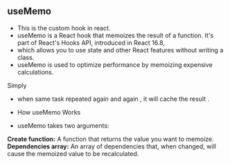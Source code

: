## useMemo 

- This is the custom hook in react.
- useMemo is a React hook that memoizes the result of a function. It's part of React's Hooks API, introduced in React 16.8,
- which allows you to use state and other React features without writing a class.
- useMemo is used to optimize performance by memoizing expensive calculations.

Simply

- when same task repeated again and again , it will cache the result .

- How useMemo Works
- useMemo takes two arguments:

**Create function:** A function that returns the value you want to memoize.
**Dependencies array:** An array of dependencies that, when changed, will cause the memoized value to be recalculated.





